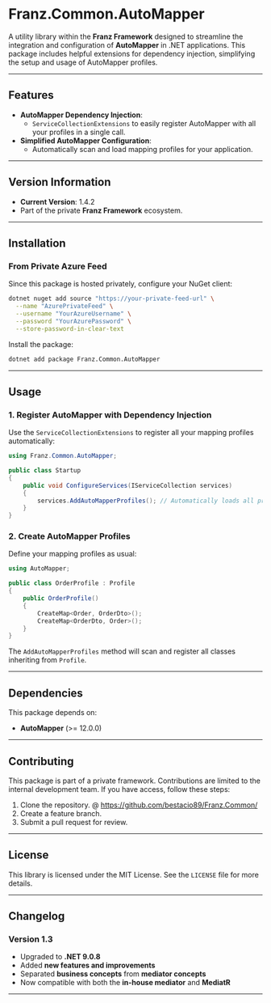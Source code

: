 ﻿# **Franz.Common.AutoMapper**

A utility library within the **Franz Framework** designed to streamline the integration and configuration of **AutoMapper** in .NET applications. This package includes helpful extensions for dependency injection, simplifying the setup and usage of AutoMapper profiles.

---

## **Features**

- **AutoMapper Dependency Injection**:
  - `ServiceCollectionExtensions` to easily register AutoMapper with all your profiles in a single call.
- **Simplified AutoMapper Configuration**:
  - Automatically scan and load mapping profiles for your application.

---

## **Version Information**

- **Current Version**: 1.4.2
- Part of the private **Franz Framework** ecosystem.

---

## **Installation**

### **From Private Azure Feed**
Since this package is hosted privately, configure your NuGet client:

```bash
dotnet nuget add source "https://your-private-feed-url" \
  --name "AzurePrivateFeed" \
  --username "YourAzureUsername" \
  --password "YourAzurePassword" \
  --store-password-in-clear-text
```

Install the package:

```bash
dotnet add package Franz.Common.AutoMapper  
```

---

## **Usage**

### **1. Register AutoMapper with Dependency Injection**

Use the `ServiceCollectionExtensions` to register all your mapping profiles automatically:

```csharp
using Franz.Common.AutoMapper;

public class Startup
{
    public void ConfigureServices(IServiceCollection services)
    {
        services.AddAutoMapperProfiles(); // Automatically loads all profiles
    }
}
```

### **2. Create AutoMapper Profiles**

Define your mapping profiles as usual:

```csharp
using AutoMapper;

public class OrderProfile : Profile
{
    public OrderProfile()
    {
        CreateMap<Order, OrderDto>();
        CreateMap<OrderDto, Order>();
    }
}
```

The `AddAutoMapperProfiles` method will scan and register all classes inheriting from `Profile`.

---

## **Dependencies**

This package depends on:
- **AutoMapper** (>= 12.0.0)

---

## **Contributing**

This package is part of a private framework. Contributions are limited to the internal development team. If you have access, follow these steps:
1. Clone the repository. @ https://github.com/bestacio89/Franz.Common/
2. Create a feature branch.
3. Submit a pull request for review.

---

## **License**

This library is licensed under the MIT License. See the `LICENSE` file for more details.

---

## **Changelog**

### Version 1.3
- Upgraded to **.NET 9.0.8**
- Added **new features and improvements**
- Separated **business concepts** from **mediator concepts**
- Now compatible with both the **in-house mediator** and **MediatR**
---
